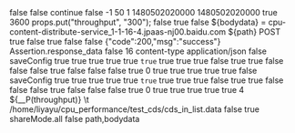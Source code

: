 <?xml version="1.0" encoding="UTF-8"?>
<jmeterTestPlan version="1.2" properties="3.1" jmeter="3.1 r1770033">
  <hashTree>
    <TestPlan guiclass="TestPlanGui" testclass="TestPlan" testname="测试计划" enabled="true">
      <stringProp name="TestPlan.comments"></stringProp>
      <boolProp name="TestPlan.functional_mode">false</boolProp>
      <boolProp name="TestPlan.serialize_threadgroups">false</boolProp>
      <elementProp name="TestPlan.user_defined_variables" elementType="Arguments" guiclass="ArgumentsPanel" testclass="Arguments" testname="用户定义的变量" enabled="true">
        <collectionProp name="Arguments.arguments"/>
      </elementProp>
      <stringProp name="TestPlan.user_define_classpath"></stringProp>
    </TestPlan>
    <hashTree>
      <ThreadGroup guiclass="ThreadGroupGui" testclass="ThreadGroup" testname="线程组" enabled="true">
        <stringProp name="ThreadGroup.on_sample_error">continue</stringProp>
        <elementProp name="ThreadGroup.main_controller" elementType="LoopController" guiclass="LoopControlPanel" testclass="LoopController" testname="循环控制器" enabled="true">
          <boolProp name="LoopController.continue_forever">false</boolProp>
          <intProp name="LoopController.loops">-1</intProp>
        </elementProp>
        <stringProp name="ThreadGroup.num_threads">50</stringProp>
        <stringProp name="ThreadGroup.ramp_time">1</stringProp>
        <longProp name="ThreadGroup.start_time">1480502020000</longProp>
        <longProp name="ThreadGroup.end_time">1480502020000</longProp>
        <boolProp name="ThreadGroup.scheduler">true</boolProp>
        <stringProp name="ThreadGroup.duration">3600</stringProp>
        <stringProp name="ThreadGroup.delay"></stringProp>
      </ThreadGroup>
      <hashTree>
        <OnceOnlyController guiclass="OnceOnlyControllerGui" testclass="OnceOnlyController" testname="仅一次控制器" enabled="true"/>
        <hashTree>
          <BeanShellSampler guiclass="BeanShellSamplerGui" testclass="BeanShellSampler" testname="BeanShell Sampler" enabled="true">
            <stringProp name="BeanShellSampler.query">props.put(&quot;throughput&quot;, &quot;300&quot;);</stringProp>
            <stringProp name="BeanShellSampler.filename"></stringProp>
            <stringProp name="BeanShellSampler.parameters"></stringProp>
            <boolProp name="BeanShellSampler.resetInterpreter">false</boolProp>
          </BeanShellSampler>
          <hashTree/>
        </hashTree>
        <HTTPSamplerProxy guiclass="HttpTestSampleGui" testclass="HTTPSamplerProxy" testname="HTTP请求" enabled="true">
          <boolProp name="HTTPSampler.postBodyRaw">true</boolProp>
          <elementProp name="HTTPsampler.Arguments" elementType="Arguments">
            <collectionProp name="Arguments.arguments">
              <elementProp name="" elementType="HTTPArgument">
                <boolProp name="HTTPArgument.always_encode">false</boolProp>
                <stringProp name="Argument.value">${bodydata}</stringProp>
                <stringProp name="Argument.metadata">=</stringProp>
              </elementProp>
            </collectionProp>
          </elementProp>
          <stringProp name="HTTPSampler.domain">cpu-content-distribute-service_1-1-16-4.jpaas-nj00.baidu.com</stringProp>
          <stringProp name="HTTPSampler.port"></stringProp>
          <stringProp name="HTTPSampler.connect_timeout"></stringProp>
          <stringProp name="HTTPSampler.response_timeout"></stringProp>
          <stringProp name="HTTPSampler.protocol"></stringProp>
          <stringProp name="HTTPSampler.contentEncoding"></stringProp>
          <stringProp name="HTTPSampler.path">${path}</stringProp>
          <stringProp name="HTTPSampler.method">POST</stringProp>
          <boolProp name="HTTPSampler.follow_redirects">true</boolProp>
          <boolProp name="HTTPSampler.auto_redirects">false</boolProp>
          <boolProp name="HTTPSampler.use_keepalive">true</boolProp>
          <boolProp name="HTTPSampler.DO_MULTIPART_POST">false</boolProp>
          <boolProp name="HTTPSampler.monitor">false</boolProp>
          <stringProp name="HTTPSampler.embedded_url_re"></stringProp>
        </HTTPSamplerProxy>
        <hashTree>
          <ResponseAssertion guiclass="AssertionGui" testclass="ResponseAssertion" testname="响应断言" enabled="true">
            <collectionProp name="Asserion.test_strings">
              <stringProp name="1586851193">{&quot;code&quot;:200,&quot;msg&quot;:&quot;success&quot;}</stringProp>
            </collectionProp>
            <stringProp name="Assertion.test_field">Assertion.response_data</stringProp>
            <boolProp name="Assertion.assume_success">false</boolProp>
            <intProp name="Assertion.test_type">16</intProp>
          </ResponseAssertion>
          <hashTree/>
          <HeaderManager guiclass="HeaderPanel" testclass="HeaderManager" testname="HTTP信息头管理器" enabled="true">
            <collectionProp name="HeaderManager.headers">
              <elementProp name="" elementType="Header">
                <stringProp name="Header.name">content-type</stringProp>
                <stringProp name="Header.value">application/json</stringProp>
              </elementProp>
            </collectionProp>
          </HeaderManager>
          <hashTree/>
          <ResultCollector guiclass="SummaryReport" testclass="ResultCollector" testname="Summary Report" enabled="true">
            <boolProp name="ResultCollector.error_logging">false</boolProp>
            <objProp>
              <name>saveConfig</name>
              <value class="SampleSaveConfiguration">
                <time>true</time>
                <latency>true</latency>
                <timestamp>true</timestamp>
                <success>true</success>
                <label>true</label>
                <code>true</code>
                <message>true</message>
                <threadName>true</threadName>
                <dataType>true</dataType>
                <encoding>false</encoding>
                <assertions>true</assertions>
                <subresults>true</subresults>
                <responseData>false</responseData>
                <samplerData>false</samplerData>
                <xml>false</xml>
                <fieldNames>true</fieldNames>
                <responseHeaders>false</responseHeaders>
                <requestHeaders>false</requestHeaders>
                <responseDataOnError>false</responseDataOnError>
                <saveAssertionResultsFailureMessage>true</saveAssertionResultsFailureMessage>
                <assertionsResultsToSave>0</assertionsResultsToSave>
                <bytes>true</bytes>
                <sentBytes>true</sentBytes>
                <threadCounts>true</threadCounts>
                <idleTime>true</idleTime>
                <connectTime>true</connectTime>
              </value>
            </objProp>
            <stringProp name="filename"></stringProp>
          </ResultCollector>
          <hashTree/>
          <ResultCollector guiclass="ViewResultsFullVisualizer" testclass="ResultCollector" testname="察看结果树" enabled="true">
            <boolProp name="ResultCollector.error_logging">false</boolProp>
            <objProp>
              <name>saveConfig</name>
              <value class="SampleSaveConfiguration">
                <time>true</time>
                <latency>true</latency>
                <timestamp>true</timestamp>
                <success>true</success>
                <label>true</label>
                <code>true</code>
                <message>true</message>
                <threadName>true</threadName>
                <dataType>true</dataType>
                <encoding>false</encoding>
                <assertions>true</assertions>
                <subresults>true</subresults>
                <responseData>false</responseData>
                <samplerData>false</samplerData>
                <xml>false</xml>
                <fieldNames>true</fieldNames>
                <responseHeaders>false</responseHeaders>
                <requestHeaders>false</requestHeaders>
                <responseDataOnError>false</responseDataOnError>
                <saveAssertionResultsFailureMessage>true</saveAssertionResultsFailureMessage>
                <assertionsResultsToSave>0</assertionsResultsToSave>
                <bytes>true</bytes>
                <sentBytes>true</sentBytes>
                <threadCounts>true</threadCounts>
                <idleTime>true</idleTime>
                <connectTime>true</connectTime>
              </value>
            </objProp>
            <stringProp name="filename"></stringProp>
          </ResultCollector>
          <hashTree/>
          <ConstantThroughputTimer guiclass="TestBeanGUI" testclass="ConstantThroughputTimer" testname="Constant Throughput Timer" enabled="true">
            <intProp name="calcMode">4</intProp>
            <stringProp name="throughput">${__P(throughput)}</stringProp>
          </ConstantThroughputTimer>
          <hashTree/>
        </hashTree>
        <CSVDataSet guiclass="TestBeanGUI" testclass="CSVDataSet" testname="CSV Data Set Config" enabled="true">
          <stringProp name="delimiter">\t</stringProp>
          <stringProp name="fileEncoding"></stringProp>
          <stringProp name="filename">/home/liyayu/cpu_performance/test_cds/cds_in_list.data</stringProp>
          <boolProp name="quotedData">false</boolProp>
          <boolProp name="recycle">true</boolProp>
          <stringProp name="shareMode">shareMode.all</stringProp>
          <boolProp name="stopThread">false</boolProp>
          <stringProp name="variableNames">path,bodydata</stringProp>
        </CSVDataSet>
        <hashTree/>
      </hashTree>
    </hashTree>
  </hashTree>
</jmeterTestPlan>
